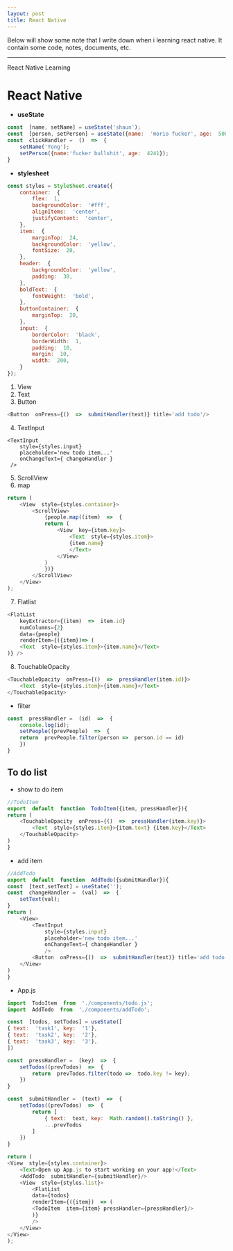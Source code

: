 ```yaml
---
layout: post
title: React Native 
---
```

Below will show some note that I write down when i learning react native. It contain some code, notes, documents, etc.



---
React Native Learning
# React Native 
- **useState**

```javascript
const  [name, setName] = useState('shaun');
const  [person, setPerson] = useState({name:  'morio fucker', age:  500});
const  clickHandler =  ()  =>  {
	setName('Yong');
	setPerson({name:'fucker bullshit', age:  4241});
}
```
- **stylesheet**
```javascript
const styles = StyleSheet.create({
	container:  {
		flex:  1,
		backgroundColor:  '#fff',
		alignItems:  'center',
		justifyContent:  'center',
	},
	item:  {
		marginTop:  24,
		backgroundColor:  'yellow',
		fontSize:  20,
	},
	header:  {
		backgroundColor:  'yellow',
		padding:  30,
	},
	boldText:  {
		fontWeight:  'bold',
	},
	buttonContainer:  {
		marginTop:  20,
	},
	input:  {
		borderColor:  'black',
		borderWidth:  1,
		padding:  10,
		margin:  10,
		width:  200,
	}
});
```
1. View
2. Text
3. Button
```javascript 
<Button  onPress={()  =>  submitHandler(text)} title='add todo'/> 
```
4. TextInput
```javacript
<TextInput 
	style={styles.input}
	placeholder='new todo item...'
	onChangeText={ changeHandler }    
 />
```
5. ScrollView
6. map
```javascript 
return (
	<View  style={styles.container}>
		<ScrollView>
			{people.map((item)  =>  {
			return (
				<View  key={item.key}>
					<Text  style={styles.item}>
					{item.name}
					</Text>
				</View>
			)
			})}
		</ScrollView>
	</View>
);
```
7. Flatlist
```javascript
<FlatList
	keyExtractor={(item)  =>  item.id}
	numColumns={2}
	data={people}
	renderItem={({item})=> (
	<Text  style={styles.item}>{item.name}</Text>
)} />
```
8. TouchableOpacity
```javascript
<TouchableOpacity  onPress={()  =>  pressHandler(item.id)}>
	<Text  style={styles.item}>{item.name}</Text>
</TouchableOpacity>
```
- filter
```javascript
const  pressHandler =  (id)  =>  {
	console.log(id);
	setPeople((prevPeople)  =>  {
	return  prevPeople.filter(person =>  person.id == id)
	})
}
```
## To do list
- show to do item
```javascript
//TodoItem
export  default  function  TodoItem({item, pressHandler}){
return (
	<TouchableOpacity  onPress={()  =>  pressHandler(item.key)}>
		<Text  style={styles.item}>{item.text} {item.key}</Text>
	</TouchableOpacity>
)
}
```
- add item
```javascript
//AddTodo
export  default  function  AddTodo({submitHandler}){
const  [text,setText] = useState('');
const  changeHandler =  (val)  =>  {
	setText(val);
}
return (
	<View>
		<TextInput
			style={styles.input}
			placeholder='new todo item...'
			onChangeText={ changeHandler }
			/>
		<Button  onPress={()  =>  submitHandler(text)} title='add todo'/>
	</View>
)
}
```
- App.js
```javascript 
import  TodoItem  from  './components/todo.js';
import  AddTodo  from  './components/addTodo';
```
```javascript 
const  [todos, setTodos] = useState([
{ text:  'task1', key:  '1'},
{ text:  'task2', key:  '2'},
{ text:  'task3', key:  '3'},
])

const  pressHandler =  (key)  =>  {
	setTodos((prevTodos)  =>  {
		return  prevTodos.filter(todo =>  todo.key != key);
	})
}

const  submitHandler =  (text)  =>  {
	setTodos((prevTodos)  =>  {
		return [
			{ text:  text, key:  Math.random().toString() },
			...prevTodos
		]
	})
}
```
```javascript
return (
<View  style={styles.container}>
	<Text>Open up App.js to start working on your app!</Text>
	<AddTodo  submitHandler={submitHandler}/>
	<View  style={styles.list}>
		<FlatList
		data={todos}
		renderItem={({item})  => (
		<TodoItem  item={item} pressHandler={pressHandler}/>
		)}
		/>
	</View>
</View>
);
```



